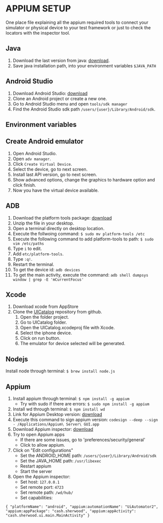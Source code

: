 # APPIUM SETUP
One place file explaining all the appium required tools to connect your simulator or physical device to your test framework or just to check the locators with the inspector tool.

## Java
1. Download the last version from java: [download](https://java.com/en/download/manual.jsp).
2. Save java installation path, into your environment variables `$JAVA_PATH`

## Android Studio

1. Download Android Studio: [download](https://developer.android.com/studio?hl=es&gclid=Cj0KCQjw06OTBhC_ARIsAAU1yOVteCVH_CPYIpdwSqIoV56po1k9sZ__mK6jvASb7kFBb5rC5BB0bKQaAr06EALw_wcB&gclsrc=aw.ds)
2. Clone an Android project or create a new one.
3. Go to Android Studio menu and open `tools/sdk manager`
4. Find the Android Studio sdk path `/users/{user}/Library/Android/sdk`.

## Environment variables


## Create Android emulator

1. Open Android Studio.
2. Open `adv manager`.
3. Click `Create Virtual Device`.
4. Select the device, go to next screen.
5. Install last API version, go to next screen.
6. Show advanced options, change the graphics to hardware option and click finish.
7. Now you have the virtual device available.

## ADB

1. Download the platform tools package: [download](https://developer.android.com/studio/releases/platform-tools)
2. Unzip the file in your desktop.
3. Open a terminal directly on desktop location.
4. Execute the follwoing command: `$ sudo mv platform-tools /etc`
5. Execute the following command to add platform-tools to path: `$ sudo vim /etc/paths`
6. Type `i` to edit.
7. Add `etc/platform-tools`.
8. Type  `:q!`.
9. Restart the terminal.
10. To get the device id: `adb devices`
11. To get the main activity, execute the command: `adb shell dumpsys window | grep -E 'mCurrentFocus'`

## Xcode

1. Download xcode from AppStore
2. Clone the [UICatalog](https://github.com/appium/ios-uicatalog) repository from github.
   1. Open the folder project.
   2. Go to UICatalog folder.
   3. Open the UICatalog.xcodeproj file with Xcode.
   4. Select the iphone device.
   5. Click on run button.
   6. The emulator for device selected will be generated.

## Nodejs

Install node through terminal: `$ brew install node.js`

## Appium

1. Install appium through terminal: `$ npm install -g appium`
     - Try with sudo if there are errors: `$ sudo npm install -g appium`
2. Install wd through terminal: `$ npm install wd`
3. Link for Appium Desktop version: [download](https://github.com/appium/appium-desktop/releases) 
4. Execute this command to sign appium version: `codesign --deep --sign - /Applications/Appium\ Server\ GUI.app`
5. Download Appium inspector: [download](https://github.com/appium/appium-inspector/releases)
6. Try to open Appium apps
     - If there are some issues, go to 'preferences/security/general'
     - Click to allow appium.
7. Click on "Edit configurations"
     - Set the ANDROID_HOME path: `/users/{user}/Library/Android/sdk`
     - Set the JAVA_HOME path: `/usr/libexec`
     - Restart appium
     - Start the server
8. Open the Appium inspector:
     - Set host: `127.0.0.1`
     - Set remote port: `4723`
     - Set remote path: `/wd/hub/`
     - Set capabilities: 

`
{
  "platformName": "android",
  "appium:automationName": "UiAutomator2",
  "appium:appPackage": "cash.sherwood",
  "appium:appActivity": "cash.sherwood.ui.main.MainActivity"
}
`
